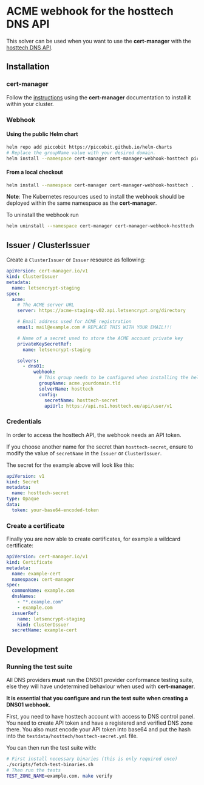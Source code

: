 # ACME webhook for the hosttech DNS API

This solver can be used when you want to use the **cert-manager** with the [hosttech DNS API](https://api.ns1.hosttech.eu/api/documentation/).

## Installation

### cert-manager

Follow the [instructions](https://cert-manager.io/docs/installation/) using the **cert-manager** documentation to install it within your cluster.

### Webhook

#### Using the public Helm chart

```bash
helm repo add piccobit https://piccobit.github.io/helm-charts
# Replace the groupName value with your desired domain.
helm install --namespace cert-manager cert-manager-webhook-hosttech piccobit/cert-manager-webhook-hosttech --set groupName=acme.yourdomain.tld
```

#### From a local checkout

```bash
helm install --namespace cert-manager cert-manager-webhook-hosttech .
```
**Note**: The Kubernetes resources used to install the webhook should be deployed within the same namespace as the **cert-manager**.

To uninstall the webhook run
```bash
helm uninstall --namespace cert-manager cert-manager-webhook-hosttech
```

## Issuer / ClusterIssuer

Create a `ClusterIssuer` or `Issuer` resource as following:
```yaml
apiVersion: cert-manager.io/v1
kind: ClusterIssuer
metadata:
  name: letsencrypt-staging
spec:
  acme:
    # The ACME server URL
    server: https://acme-staging-v02.api.letsencrypt.org/directory

    # Email address used for ACME registration
    email: mail@example.com # REPLACE THIS WITH YOUR EMAIL!!!

    # Name of a secret used to store the ACME account private key
    privateKeySecretRef:
      name: letsencrypt-staging

    solvers:
      - dns01:
          webhook:
            # This group needs to be configured when installing the helm package, otherwise the webhook won't have permission to create an ACME challenge for this API group.
            groupName: acme.yourdomain.tld
            solverName: hosttech
            config:
              secretName: hosttech-secret
              apiUrl: https://api.ns1.hosttech.eu/api/user/v1
```

### Credentials
In order to access the hosttech API, the webhook needs an API token.

If you choose another name for the secret than `hosttech-secret`, ensure to modify the value of `secretName` in the `Issuer` or  `ClusterIssuer`.

The secret for the example above will look like this:
```yaml
apiVersion: v1
kind: Secret
metadata:
  name: hosttech-secret
type: Opaque
data:
  token: your-base64-encoded-token
```

### Create a certificate

Finally you are now able to create certificates, for example a wildcard certificate:

```yaml
apiVersion: cert-manager.io/v1
kind: Certificate
metadata:
  name: example-cert
  namespace: cert-manager
spec:
  commonName: example.com
  dnsNames:
    - "*.example.com"
    - example.com
  issuerRef:
    name: letsencrypt-staging
    kind: ClusterIssuer
  secretName: example-cert
```

## Development

### Running the test suite

All DNS providers **must** run the DNS01 provider conformance testing suite,
else they will have undetermined behaviour when used with **cert-manager**.

**It is essential that you configure and run the test suite when creating a
DNS01 webhook.**

First, you need to have hosttech account with access to DNS control panel. You need to create API token and have a registered and verified DNS zone there.
You also must encode your API token into base64 and put the hash into the `testdata/hosttech/hosttech-secret.yml` file.

You can then run the test suite with:

```bash
# First install necessary binaries (this is only required once)
./scripts/fetch-test-binaries.sh
# Then run the tests
TEST_ZONE_NAME=example.com. make verify
```
